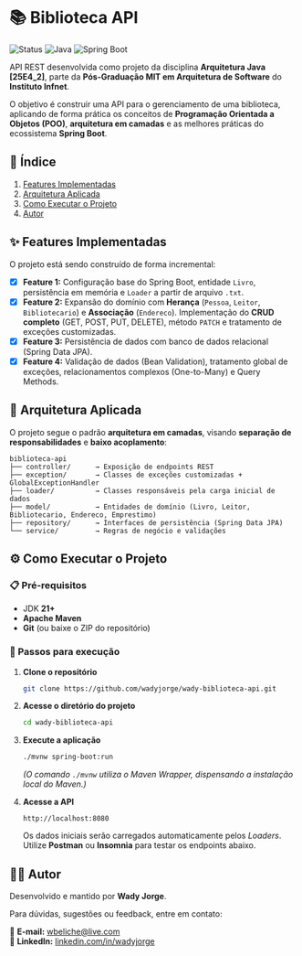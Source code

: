 # 📚 Biblioteca API

![Status](https://img.shields.io/badge/status-concluído-blue)
![Java](https://img.shields.io/badge/Java-21%2B-red)
![Spring Boot](https://img.shields.io/badge/Spring_Boot-3.5.6-green)

API REST desenvolvida como projeto da disciplina **Arquitetura Java [25E4_2]**, parte da **Pós-Graduação MIT em Arquitetura de Software** do **Instituto Infnet**.

O objetivo é construir uma API para o gerenciamento de uma biblioteca, aplicando de forma prática os conceitos de **Programação Orientada a Objetos (POO)**, **arquitetura em camadas** e as melhores práticas do ecossistema **Spring Boot**.

## 📑 Índice

1. [Features Implementadas](#-features-implementadas)
2. [Arquitetura Aplicada](#-arquitetura-aplicada)
3. [Como Executar o Projeto](#-como-executar-o-projeto)
4. [Autor](#-autor)

## ✨ Features Implementadas

O projeto está sendo construído de forma incremental:

* [x] **Feature 1:** Configuração base do Spring Boot, entidade `Livro`, persistência em memória e `Loader` a partir de arquivo `.txt`.
* [x] **Feature 2:** Expansão do domínio com **Herança** (`Pessoa`, `Leitor`, `Bibliotecario`) e **Associação** (`Endereco`). Implementação do **CRUD completo** (GET, POST, PUT, DELETE), método `PATCH` e tratamento de exceções customizadas.
* [x] **Feature 3:** Persistência de dados com banco de dados relacional (Spring Data JPA).
* [x] **Feature 4:** Validação de dados (Bean Validation), tratamento global de exceções, relacionamentos complexos (One-to-Many) e Query Methods.

## 🧩 Arquitetura Aplicada

O projeto segue o padrão **arquitetura em camadas**, visando **separação de responsabilidades** e **baixo acoplamento**:

```
biblioteca-api
├── controller/      → Exposição de endpoints REST
├── exception/       → Classes de exceções customizadas + GlobalExceptionHandler
├── loader/          → Classes responsáveis pela carga inicial de dados
├── model/           → Entidades de domínio (Livro, Leitor, Bibliotecario, Endereco, Emprestimo)
├── repository/      → Interfaces de persistência (Spring Data JPA)
└── service/         → Regras de negócio e validações
```

## ⚙️ Como Executar o Projeto

### 📋 Pré-requisitos

* JDK **21+**
* **Apache Maven**
* **Git** (ou baixe o ZIP do repositório)

### 🚀 Passos para execução

1. **Clone o repositório**

   ```bash
   git clone https://github.com/wadyjorge/wady-biblioteca-api.git
   ```

2. **Acesse o diretório do projeto**

   ```bash
   cd wady-biblioteca-api
   ```

3. **Execute a aplicação**

   ```bash
   ./mvnw spring-boot:run
   ```

   *(O comando `./mvnw` utiliza o Maven Wrapper, dispensando a instalação local do Maven.)*

4. **Acesse a API**

   ```
   http://localhost:8080
   ```

   Os dados iniciais serão carregados automaticamente pelos *Loaders*.
   Utilize **Postman** ou **Insomnia** para testar os endpoints abaixo.

## 👨‍💻 Autor

Desenvolvido e mantido por **Wady Jorge**.

Para dúvidas, sugestões ou feedback, entre em contato:

📧 **E-mail:** [wbeliche@live.com](mailto:wbeliche@live.com)  
🔗 **LinkedIn:** [linkedin.com/in/wadyjorge](https://linkedin.com/in/wadyjorge)  
